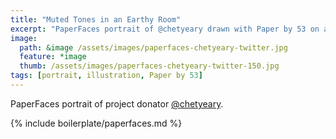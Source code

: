 ```yaml
---
title: "Muted Tones in an Earthy Room"
excerpt: "PaperFaces portrait of @chetyeary drawn with Paper by 53 on an iPad."
image: 
  path: &image /assets/images/paperfaces-chetyeary-twitter.jpg 
  feature: *image
  thumb: /assets/images/paperfaces-chetyeary-twitter-150.jpg
tags: [portrait, illustration, Paper by 53]
---
```


PaperFaces portrait of project donator [@chetyeary](http://twitter.com/chetyeary).

{% include boilerplate/paperfaces.md %}
